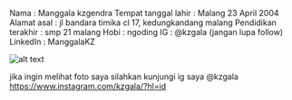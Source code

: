 Nama : Manggala kzgendra 
Tempat tanggal lahir : Malang 23 April 2004 
Alamat asal : jl bandara timika cl 17, kedungkandang malang 
Pendidikan terakhir : smp 21 malang 
Hobi : ngoding 
IG : @kzgala (jangan lupa follow) 
LinkedIn : ManggalaKZ


![alt text](ManggalaKZ/perkenalan/file:///C:/Users/MANGGALA/Pictures/fotokudewe/IMG_5616.JPGManggalaKZ/perkenalan/IMG_5616.JPG)

jika ingin melihat foto saya silahkan kunjungi ig saya @kzgala
https://www.instagram.com/kzgala/?hl=id
